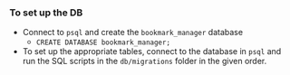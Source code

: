 ### To set up the DB
- Connect to `psql` and create the `bookmark_manager` database
	- `CREATE DATABASE bookmark_manager;`
- To set up the appropriate tables, connect to the database in `psql` and run the SQL scripts in the `db/migrations` folder in the given order.